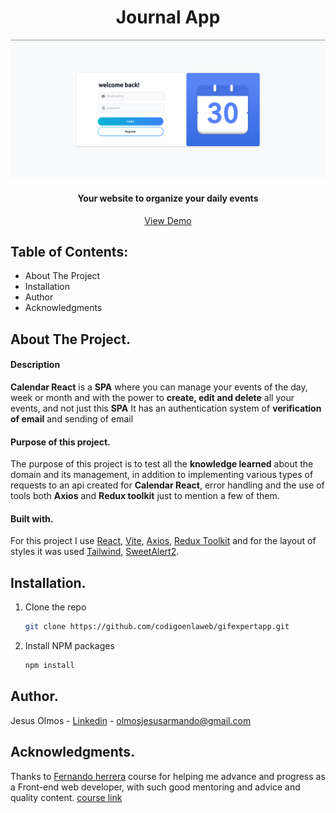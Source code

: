 <h1 align="center">Journal App</h1> 

![View project](https://github.com/codigoenlaweb/calendar-react/blob/main/src/assets/img/Screenshot%20from%202023-01-03%2000-47-29.png)

<h4 align="center">Your website to organize your daily events</h4>
<div align="center">
    <a align="center" href="https://rt-calendar.netlify.app/">View Demo</a>
</div>

## Table of Contents:
- About The Project
- Installation
- Author
- Acknowledgments

## About The Project.
#### Description
**Calendar React** is a **SPA** where you can manage your events of the day, week or month and with the power to **create, edit and delete** all your events, and not just this **SPA** It has an authentication system of **verification of email** and sending of email
#### Purpose of this project.
The purpose of this project is to test all the **knowledge learned** about the domain and its management, in addition to implementing various types of requests to an api created for **Calendar React**, error handling and the use of tools both **Axios** and **Redux toolkit** just to mention a few of them.
#### Built with.
For this project I use  [React](https://es.reactjs.org/ "React"), [Vite](https://vitejs.dev/ "Vite"), [Axios](https://axios-http.com/ "Axios"), [Redux Toolkit](https://redux-toolkit.js.org/ "Redux Toolkit") and for the layout of styles it was used [Tailwind](https://tailwindcss.com/ "Tailwind"), [SweetAlert2](https://sweetalert2.github.io/ "SweetAlert2").

## Installation.
1. Clone the repo
   ```sh
   git clone https://github.com/codigoenlaweb/gifexpertapp.git
   ```
2. Install NPM packages
   ```sh
   npm install
   ```
## Author.
Jesus Olmos - [Linkedin](https://www.linkedin.com/in/jesus-armando-olmos-olmos-607748228/ "Linkedin") - olmosjesusarmando@gmail.com

## Acknowledgments.
Thanks to [Fernando herrera](https://github.com/Klerith "Fernando herrera") course for helping me advance and progress as a Front-end web developer, with such good mentoring and advice and quality content.
[course link](https://www.udemy.com/course/react-cero-experto/ "course link")
